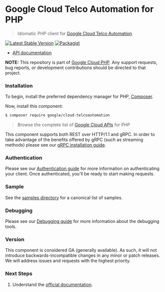 # Google Cloud Telco Automation for PHP

> Idiomatic PHP client for [Google Cloud Telco Automation](https://cloud.google.com/telecom-network-automation).

[![Latest Stable Version](https://poser.pugx.org/google/cloud-telcoautomation/v/stable)](https://packagist.org/packages/google/cloud-telcoautomation) [![Packagist](https://img.shields.io/packagist/dm/google/cloud-telcoautomation.svg)](https://packagist.org/packages/google/cloud-telcoautomation)

* [API documentation](https://cloud.google.com/php/docs/reference/cloud-telcoautomation/latest)

**NOTE:** This repository is part of [Google Cloud PHP](https://github.com/googleapis/google-cloud-php). Any
support requests, bug reports, or development contributions should be directed to
that project.

### Installation

To begin, install the preferred dependency manager for PHP, [Composer](https://getcomposer.org/).

Now, install this component:

```sh
$ composer require google/cloud-telcoautomation
```

> Browse the complete list of [Google Cloud APIs](https://cloud.google.com/php/docs/reference)
> for PHP

This component supports both REST over HTTP/1.1 and gRPC. In order to take advantage of the benefits
offered by gRPC (such as streaming methods) please see our
[gRPC installation guide](https://cloud.google.com/php/grpc).

### Authentication

Please see our [Authentication guide](https://github.com/googleapis/google-cloud-php/blob/main/AUTHENTICATION.md) for more information
on authenticating your client. Once authenticated, you'll be ready to start making requests.

### Sample

See the [samples directory](https://github.com/googleapis/google-cloud-php-telcoautomation/tree/main/samples) for a canonical list of samples.

### Debugging

Please see our [Debugging guide](https://github.com/googleapis/google-cloud-php/blob/main/DEBUG.md)
for more information about the debugging tools.

### Version

This component is considered GA (generally available). As such, it will not introduce backwards-incompatible changes in
any minor or patch releases. We will address issues and requests with the highest priority.

### Next Steps

1. Understand the [official documentation](https://cloud.google.com/telecom-network-automation).
